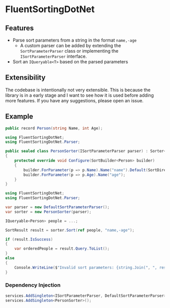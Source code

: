 # FluentSortingDotNet

## Features

- Parse sort parameters from a string in the format `name,-age`
    - A custom parser can be added by extending the `SortParameterParser` class or implementing the `ISortParameterParser` interface.
- Sort an `IQueryable<T>` based on the parsed parameters

## Extensibility

The codebase is intentionally not very extensible. This is because the library is in a early stage and I want to see how it is used before adding more features. If you have any suggestions, please open an issue.

## Example

```csharp
public record Person(string Name, int Age);
```

```csharp
using FluentSortingDotNet;
using FluentSortingDotNet.Parser;

public sealed class PersonSorter(ISortParameterParser parser) : Sorter<Person>(parser)
{
    protected override void Configure(SortBuilder<Person> builder)
    {
        builder.ForParameter(p => p.Name).Name("name").Default(SortDirection.Descending);
        builder.ForParameter(p => p.Age).Name("age");
    }
}
```

```csharp
using FluentSortingDotNet;
using FluentSortingDotNet.Parser;

var parser = new DefaultSortParameterParser();
var sorter = new PersonSorter(parser);

IQueryable<Person> people = ...;

SortResult result = sorter.Sort(ref people, "name,-age");

if (result.IsSuccess)
{
    var orderedPeople = result.Query.ToList();
}
else 
{
    Console.WriteLine($"Invalid sort parameters: {string.Join(", ", result.InvalidSortParameters)}");
}
```

### Dependency Injection

```csharp
services.AddSingleton<ISortParameterParser, DefaultSortParameterParser>();
services.AddSingleton<PersonSorter>();
```